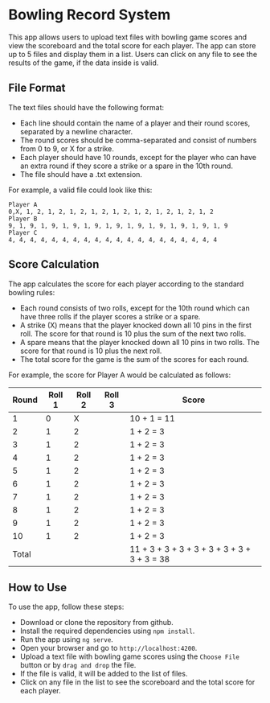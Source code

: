 
# Bowling Record System

This app allows users to upload text files with bowling game scores and view the scoreboard and the total score for each player. The app can store up to 5 files and display them in a list. Users can click on any file to see the results of the game, if the data inside is valid.

## File Format
The text files should have the following format:
- Each line should contain the name of a player and their round scores, separated by a newline character.
- The round scores should be comma-separated and consist of numbers from 0 to 9, or X for a strike.
- Each player should have 10 rounds, except for the player who can have an extra round if they score a strike or a spare in the 10th round.
- The file should have a .txt extension.

For example, a valid file could look like this:

```
Player A
0,X, 1, 2, 1, 2, 1, 2, 1, 2, 1, 2, 1, 2, 1, 2, 1, 2, 1, 2
Player B
9, 1, 9, 1, 9, 1, 9, 1, 9, 1, 9, 1, 9, 1, 9, 1, 9, 1, 9, 1, 9
Player C
4, 4, 4, 4, 4, 4, 4, 4, 4, 4, 4, 4, 4, 4, 4, 4, 4, 4, 4, 4
```

## Score Calculation
The app calculates the score for each player according to the standard bowling rules:
- Each round consists of two rolls, except for the 10th round which can have three rolls if the player scores a strike or a spare.
- A strike (X) means that the player knocked down all 10 pins in the first roll. The score for that round is 10 plus the sum of the next two rolls.
- A spare means that the player knocked down all 10 pins in two rolls. The score for that round is 10 plus the next roll.
- The total score for the game is the sum of the scores for each round.

For example, the score for Player A would be calculated as follows:

| Round | Roll 1 | Roll 2 | Roll 3 | Score |
| ----- | ------ | ------ | ------ | ----- |
| 1     | 0      | X      |        | 10 + 1 = 11 |
| 2     | 1      | 2      |        | 1 + 2 = 3 |
| 3     | 1      | 2      |        | 1 + 2 = 3 |
| 4     | 1      | 2      |        | 1 + 2 = 3 |
| 5     | 1      | 2      |        | 1 + 2 = 3 |
| 6     | 1      | 2      |        | 1 + 2 = 3 |
| 7     | 1      | 2      |        | 1 + 2 = 3 |
| 8     | 1      | 2      |        | 1 + 2 = 3 |
| 9     | 1      | 2      |        | 1 + 2 = 3 |
| 10    | 1      | 2      |        | 1 + 2 = 3 |
| Total |        |        |        | 11 + 3 + 3 + 3 + 3 + 3 + 3 + 3 + 3 + 3 = 38 |

## How to Use
To use the app, follow these steps:
- Download or clone the repository from github.
- Install the required dependencies using `npm install`.
- Run the app using `ng serve`.
- Open your browser and go to `http://localhost:4200`.
- Upload a text file with bowling game scores using the `Choose File` button or by `drag and drop` the file.
- If the file is valid, it will be added to the list of files.
- Click on any file in the list to see the scoreboard and the total score for each player.
